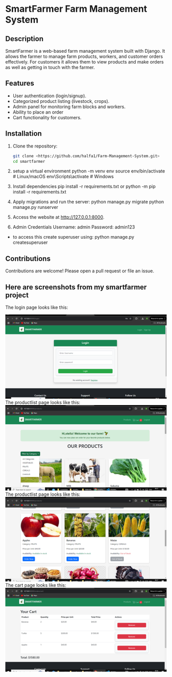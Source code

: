 # SmartFarmer Farm Management System

## Description

SmartFarmer is a web-based farm management system built with Django. It allows the farmer to manage farm products, workers, and customer orders effectively.
For customers it allows them to view products and make orders as well as getting in touch with the farmer.

## Features

- User authentication (login/signup).
- Categorized product listing (livestock, crops).
- Admin panel for monitoring farm blocks and workers.
- Ability to place an order
- Cart functionality for customers.

## Installation

1. Clone the repository:
   ```bash
   git clone <https://github.com/halfa1/Farm-Management-System.git>
   cd smartfarmer
   ```
2. setup a virtual environment
   python -m venv env
   source env/bin/activate # Linux/macOS
   env\Scripts\activate # Windows

3. Install dependencies
   pip install -r requirements.txt
   or python -m pip install -r requirements.txt
4. Apply migrations and run the server:
   python manage.py migrate
   python manage.py runserver

5. Access the website at http://127.0.0.1:8000.

6. Admin Credentials
   Username: admin
   Password: admin123

- to access this create superuser using: python manage.py createsuperuser

## Contributions

Contributions are welcome! Please open a pull request or file an issue.

## Here are screenshots from my smartfarmer project

The login page looks like this:

![Login page](screenshots/loginpage.png)
The productlist page looks like this:
![Product list page](screenshots/productlist.png)
The productlist page looks like this:
![Product listpage ](screenshots/productlist2.png)
The cart page looks like this:
![cart page](screenshots/cart.png)
